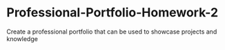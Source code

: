 # Professional-Portfolio-Homework-2
Create a professional portfolio that can be used to showcase projects and knowledge
